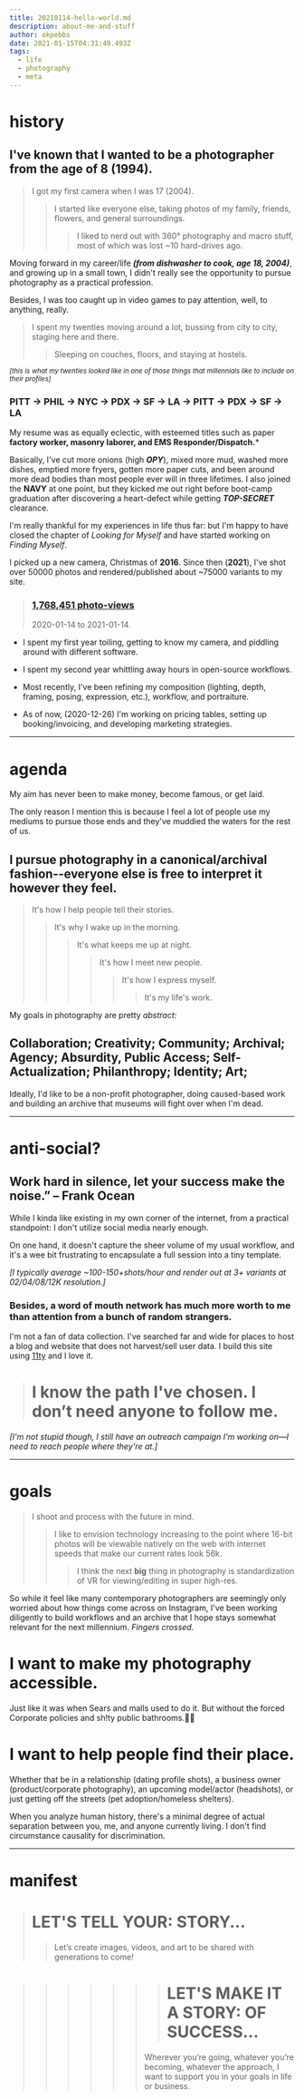 ```yaml
---
title: 20210114-hello-world.md
description: about-me-and-stuff
author: okpebbs
date: 2021-01-15T04:31:49.493Z
tags:
  - life
  - photography
  - meta
---
```

# history

## I've known that I wanted to be a photographer from the age of 8 (1994).

> I got my first camera when I was 17 (2004).
>> I started like everyone else, taking photos of my family, friends, flowers, and general surroundings.
>>>I liked to nerd out with 360° photography and macro stuff, most of which was lost ~10 hard-drives ago.

Moving forward in my career/life ***(from dishwasher to cook, age 18, 2004)***, and growing up in a small town, I didn't really see the opportunity to pursue photography as a practical profession.

Besides, I was too caught up in video games to pay attention, well, to anything, really.

>I spent my twenties moving around a lot, bussing from city to city, staging here and there.
>>Sleeping on couches, floors, and staying at hostels.

<small>*[this is what my twenties looked like in one of those things that millennials like to include on their profiles]*</small>

### PITT → PHIL → NYC → PDX → SF → LA → PITT → PDX → SF → LA

My resume was as equally eclectic, with esteemed titles such as paper **factory worker, masonry laborer, and EMS Responder/Dispatch.***

Basically, I've cut more onions (high ***OPY***), mixed more mud, washed more dishes, emptied more fryers, gotten more paper cuts, and been around more dead bodies than most people ever will in three lifetimes. I also joined the **NAVY** at one point, but they kicked me out right before boot-camp graduation after discovering a heart-defect while getting ***TOP-SECRET*** clearance.

I'm really thankful for my experiences in life thus far: but I'm happy to have closed the chapter of *Looking for Myself* and have started working on *Finding Myself*.

I picked up a new camera, Christmas of **2016**. Since then (**2021**), I've shot over 50000 photos and rendered/published about ~75000 variants to my site.

> ### [1,768,451 photo-views](https://docs.google.com/spreadsheets/d/1Jd6Ah9PDi6b3dCTaGuXp2dL19wv-Y-LdOXOi3e7h7uc/edit?usp=sharing)
> 2020-01-14 to 2021-01-14.

*  I spent my first year toiling, getting to know my camera, and piddling around with different software.

*  I spent my second year whittling away hours in open-source workflows.

* Most recently, I've been refining my composition (lighting, depth, framing, posing, expression, etc.), workflow, and portraiture.

* As of now, (2020-12-26) I'm working on pricing tables, setting up booking/invoicing, and developing marketing strategies.

---
<h1 class="text-right">agenda</h1>

My aim has never been to make money, become famous, or get laid.

The only reason I mention this is because I feel a lot of people use my mediums to pursue those ends and they've muddied the waters for the rest of us.

## I pursue photography in a canonical/archival fashion--everyone else is free to interpret it however they feel.

>It's how I help people tell their stories.
>>It's why I wake up in the morning.
>>>It's what keeps me up at night.
>>>>It's how I meet new people.
>>>>>It's how I express myself.
>>>>>>It's my life's work.

My goals in photography are pretty *abstract:*
<h2 class="text-center">Collaboration; Creativity; Community; Archival; Agency; Absurdity, Public Access; Self-Actualization; Philanthropy; Identity; Art;</h2>

Ideally, I'd like to be a non-profit photographer, doing caused-based work and building an archive that museums will fight over when I'm dead.

---

# anti-social?

<h2 class="bg-black"><div class="text-white">Work hard in silence, let your success make the noise.”
– Frank Ocean</div></h2>

While I kinda like existing in my own corner of the internet, from a practical standpoint: I don't utilize social media nearly enough.

On one hand, it doesn't capture the sheer volume of my usual workflow, and it's a wee bit frustrating to encapsulate a full session into a tiny template.

*[I typically average ~100-150+shots/hour and render out at 3+ variants at 02/04/08/12K resolution.]*

### Besides, a word of mouth network has much more worth to me than attention from a bunch of random strangers.

I'm not a fan of data collection. I've searched far and wide for places to host a blog and website that does not harvest/sell user data. I build this site using [11ty](https://www.11ty.dev/) and I love it.

> # I know the path I've chosen. I don’t need anyone to follow me.</aside>

*[I'm not stupid though, I still have an outreach campaign I'm working on—I need to reach people where they're at.]*

---

# goals
>I shoot and process with the future in mind.
>>I like to envision technology increasing to the point where 16-bit photos will be viewable natively on the web with internet speeds that make our current rates look 56k.
>>>I think the next **big** thing in photography is standardization of VR for viewing/editing in super high-res.

So while it feel like many contemporary photographers are seemingly only worried about how things come across on Instagram, I've been working diligently to build workflows and an archive that I hope stays somewhat relevant for the next millennium. *Fingers crossed.*

# I want to make my photography accessible.

Just like it was when Sears and malls used to do it. But without the forced Corporate policies and sh!ty public bathrooms.🚫💩

# I want to help people find their place.

Whether that be in a relationship (dating profile shots), a business owner (product/corporate photography), an upcoming model/actor (headshots), or just getting off the streets (pet adoption/homeless shelters).

When you analyze human history, there's a minimal degree of actual separation between you, me, and anyone currently living. I don't find circumstance causality for discrimination.

---

<h1 class="text-center"> manifest</h1>

> # LET'S TELL YOUR: STORY...
>>Let’s create images, videos, and art to be shared with generations to come!

>>>>>>> # LET'S MAKE IT A STORY: OF SUCCESS...
>>>>>>Wherever you’re going, whatever you’re becoming, whatever the approach, I want to support you in your goals in life or business.

<h1 style="text-align:justify; font-size:10vh; background-color:lightgreen; padding: 1em">
 >>> LET’S GOOO! </h1>

>>> ### How do you want to be remembered?
>>>>>>>>>> ### How do you want your loved ones to be remembered?

`` (your)journey=(our)journey;
 YOU-DON'T-HAVE-TO-GO-IT-ALONE ``
</div>
